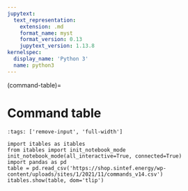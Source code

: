 ```yaml
---
jupytext:
  text_representation:
    extension: .md
    format_name: myst
    format_version: 0.13
    jupytext_version: 1.13.8
kernelspec:
  display_name: 'Python 3'
  name: python3
---
```


(command-table)=
# Command table

```{code-cell} ipython3
:tags: ['remove-input', 'full-width']

import itables as itables
from itables import init_notebook_mode
init_notebook_mode(all_interactive=True, connected=True)
import pandas as pd
table = pd.read_csv('https://shop.sintef.energy/wp-content/uploads/sites/1/2021/11/commands_v14.csv')
itables.show(table, dom='tlip')
```
